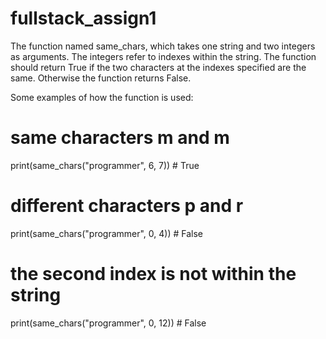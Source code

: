 # fullstack_assign1

The function named same_chars, which takes one string and two integers as arguments. The integers refer to indexes within the string. The function should return True if the two characters at the indexes specified are the same. Otherwise the function returns False.

Some examples of how the function is used:

# same characters m and m
print(same_chars("programmer", 6, 7)) # True

# different characters p and r
print(same_chars("programmer", 0, 4)) # False

# the second index is not within the string
print(same_chars("programmer", 0, 12)) # False

